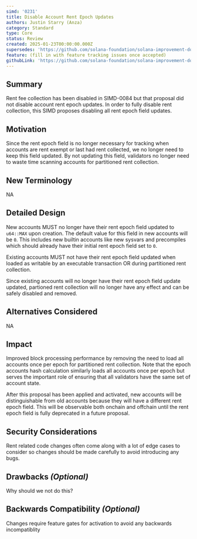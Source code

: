 ```yaml
---
simd: '0231'
title: Disable Account Rent Epoch Updates
authors: Justin Starry (Anza)
category: Standard
type: Core
status: Review
created: 2025-01-23T00:00:00.000Z
supersedes: 'https://github.com/solana-foundation/solana-improvement-documents/pull/175'
feature: (fill in with feature tracking issues once accepted)
githubLink: 'https://github.com/solana-foundation/solana-improvement-documents/pull/231'
---
```


## Summary

Rent fee collection has been disabled in SIMD-0084 but that proposal did not
disable account rent epoch updates. In order to fully disable rent collection,
this SIMD proposes disabling all rent epoch field updates.

## Motivation

Since the rent epoch field is no longer necessary for tracking when accounts are
rent exempt or last had rent collected, we no longer need to keep this field
updated. By not updating this field, validators no longer need to waste time
scanning accounts for partitioned rent collection.

## New Terminology

NA

## Detailed Design

New accounts MUST no longer have their rent epoch field updated to `u64::MAX`
upon creation. The default value for this field in new accounts will be `0`.
This includes new builtin accounts like new sysvars and precompiles which should
already have their initial rent epoch field set to `0`.

Existing accounts MUST not have their rent epoch field updated when loaded as
writable by an executable transaction OR during partitioned rent collection.

Since existing accounts will no longer have their rent epoch field update
updated, partioned rent collection will no longer have any effect and can be
safely disabled and removed.

## Alternatives Considered

NA

## Impact

Improved block processing performance by removing the need to load all accounts
once per epoch for partitioned rent collection. Note that the epoch accounts
hash calculation similarly loads all accounts once per epoch but serves the
important role of ensuring that all validators have the same set of account
state.

After this proposal has been applied and activated, new accounts will be
distinguishable from old accounts because they will have a different rent epoch
field. This will be observable both onchain and offchain until the rent epoch
field is fully deprecated in a future proposal.

## Security Considerations

Rent related code changes often come along with a lot of edge cases to consider
so changes should be made carefully to avoid introducing any bugs.

## Drawbacks *(Optional)*

Why should we not do this?

## Backwards Compatibility *(Optional)*

Changes require feature gates for activation to avoid any backwards incompatiblity
